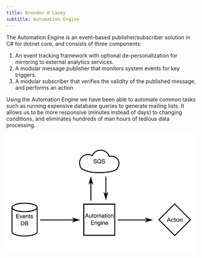```yaml
---
title: Brendon O'Laney
subtitle: Automation Engine
---
```


The Automation Engine is an event-based publisher/subscriber solution in C# for dotnet core, and consists of three components:

1. An event tracking framework with optional de-personalization for mirroring
   to external analytics services.
2. A modular message publisher that monitors system events for key triggers.
3. A modular subscriber that verifies the validity of the published message, and
   performs an action

Using the Automation Engine we have been able to automate common tasks such as
running expensive database queries to generate mailing lists. It allows us to be
more responsive (minutes instead of days) to changing conditions, and eliminates
hundreds of man hours of tedious data processing.

![](../img/ae.png)
